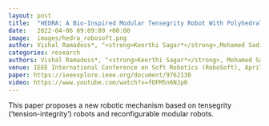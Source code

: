 ```yaml
---
layout: post
title:  "HEDRA: A Bio-Inspired Modular Tensegrity Robot With Polyhedral Parallel Modules"
date:   2022-04-06 09:09:09 +00:00
image:  images/hedra_robosoft.png
author: Vishal Ramadoss*, "<strong>Keerthi Sagar*</strong>,Mohamed Sadiq Ikbal, Jesus Hiram Lugo Calles, Raghuveer Siddaraboina and Matteo Zoppi- *Equal contribution"
categories: research
authors: Vishal Ramadoss*, "<strong>Keerthi Sagar*</strong>, Mohamed Sadiq Ikbal, Jesus Hiram Lugo Calles, Raghuveer Siddaraboina and Matteo Zoppi"- *Equal contribution"
venue: IEEE International Conference on Soft Robotics (RoboSoft), April 04-08 2022, Edinburgh, UK.
paper: https://ieeexplore.ieee.org/document/9762130
video: https://www.youtube.com/watch?v=fOFM5n6NJp0
---
```

This paper proposes a new robotic mechanism based on tensegrity (‘tension-integrity’) robots and reconfigurable modular robots.
